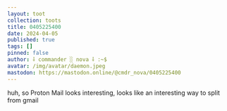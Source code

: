 ```yaml
---
layout: toot
collection: toots
title: 0405225400
date: 2024-04-05
published: true
tags: []
pinned: false
author: ⸸ commander ░ nova ⸸ :~$
avatar: /img/avatar/daemon.jpeg
mastodon: https://mastodon.online/@cmdr_nova/0405225400
---
```


huh, so Proton Mail looks interesting, looks like an interesting way to split from gmail

